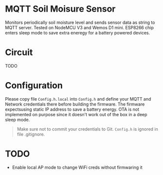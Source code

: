 # MQTT Soil Moisure Sensor
Monitors periodically soil moisture level and sends sensor data as string to MQTT server. Tested on NodeMCU V3 and Wemos D1 mini.
ESP8266 chip enters sleep mode to save extra eneregy for a battery powered devices.

# Circuit
TODO

# Configuration
Please copy file `Config.h.local` into `Config.h` and define your MQTT and Network credentials there before building the firmware. The firmware expectsusing static IP address to save a battery energy. OTA is not implemented on purpose since it doesn't work out of the box in a deep sleep mode.

> Make sure not to commit your credentials to Git. `Config.h` is ignored in file .gitignore.

# TODO
* Enable local AP mode to change WiFi creds without firmwaring it